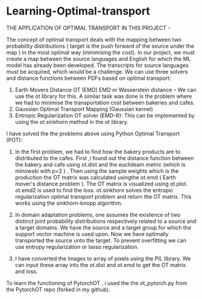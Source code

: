 # Learning-Optimal-transport

THE APPLICATION OF OPTIMAL TRANSPORT IN THIS PROJECT -

The concept of optimal transport deals with the mapping between two probability distributions ( target is the push forward of the source under the map ) in the most optimal way (minimising the cost). In our project, we must create a map between the source languages and English for which the ML model has already been developed.
The transcripts for source languages must be acquired, which would be a challenge.
We can use three solvers and distance functions between PDFs based on optimal transport: 
1.	Earth Movers Distance OT (EMD) EMD or Wasserstein distance – 
   We can use the ot library for this. A similar task was done is the problem where we had to minimise the transportation cost between bakeries and cafes.
2.	Gaussian Optimal Transport Mapping (Gaussian kernel) 
3.	Entropic Regularization OT solver (EMD-R): 
    This can be implemented by using the ot.sinkhorn method in the ot library.
    
I have solved the the problems above using Python Optimal Transport (POT):

1. In the first problem, we had to find how the bakery products are to distributed to the cafes. First ,i found out the distance function 
   between the bakery and cafe using ot.dist and the euclideam metric (which is minowski with p=2 ) . Then using the sample weights which is the production 
   the OT matrix was calculated usingthe ot.emd ( Earth mover's distance problem ). The OT matrix is visualized using ot.plot. ot.emd2 is used to find the loss.
   ot.sinkhorn solves the entropic regularization optimal transport problem and return the OT matrix. This works using the sinkhorn-knopp algorithm.
   
2. In domain adaptation problems, one assumes the existence of two distinct joint probability distributions respectively related to a source
   and a target domains. We have the source and a target group for which the support vector machine is used upon.
   Now we have optimally transported the source unto the target. To prevent overfitting we can use entropy regularization or lasso regularization.
   
3. I have converted the images to array of pixels using the PIL library. We can input these array into the ot.dist and ot.emd to get the OT matrix and loss.

To learn the functioning of PytorchOT , i used the the ot_pytorch.py from the PytorchOT repo (forked in my github).
   
